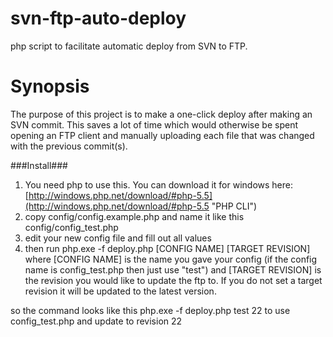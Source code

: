 svn-ftp-auto-deploy
===================

php script to facilitate automatic deploy from SVN to FTP.

Synopsis
========

The purpose of this project is to make a one-click deploy after making an SVN commit. This saves a lot of time which would otherwise be spent opening an FTP client and manually uploading each file that was changed with the previous commit(s).


###Install###
1. You need php to use this.
You can download it for windows here: [http://windows.php.net/download/#php-5.5](http://windows.php.net/download/#php-5.5 "PHP CLI")
2. copy config/config.example.php and name it like this config/config_test.php
3. edit your new config file and fill out all values
4. then run php.exe -f deploy.php [CONFIG NAME] [TARGET REVISION]
where [CONFIG NAME] is the name you gave your config (if the config name is config_test.php then just use "test") and [TARGET REVISION] is the revision you would like to update the ftp to. If you do not set a target revision it will be updated to the latest version.

so the command looks like this php.exe -f deploy.php test 22
to use config_test.php and update to revision 22



